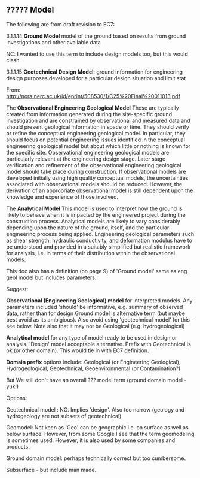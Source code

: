 
## ????? Model ##

The following are from draft revision to EC7:

3.1.1.14 **Ground Model** model of the ground based on results from ground investigations and other available data

NC: I wanted to use this term to include design models too, but this would clash.

3.1.1.15 **Geotechnical Design Model**: ground information for engineering design purposes developed for a particular design situation and limit stat

From: http://nora.nerc.ac.uk/id/eprint/508530/1/C25%20Final%20011013.pdf

The **Observational Engineering Geological Model** These are typically
created from information generated during the site-specific ground
investigation and are constrained by observational and measured data and
should present geological information in space or time. They should verify
or refine the conceptual engineering geological model. In particular, they
should focus on potential engineering issues identified in the conceptual
engineering geological model but about which little or nothing is known
for the specific site.  Observational engineering geological models are
particularly relevant at the engineering design stage. Later stage
verification and refinement of the observational engineering geological
model should take place during construction. If observational models are
developed initially using high quality conceptual models, the uncertainties
associated with observational models should be reduced. However, the
derivation of an appropriate observational model is still dependent upon
the knowledge and experience of those involved.

The **Analytical Model** This model is used to interpret how the ground is
likely to behave when it is impacted by the engineered project during the
construction process. Analytical models are likely to vary considerably
depending upon the nature of the ground, itself, and the particular
engineering process being applied. Engineering geological parameters
such as shear strength, hydraulic conductivity, and deformation modulus
have to be understood and provided in a suitably simplified but realistic
framework for analysis, i.e. in terms of their distribution within the
observational models.

This doc also has a definition (on page 9) of 'Ground model' same as eng geol model but includes parameters.

Suggest:

**Observational (Engineering Geological) model** for interpreted models.
Any parameters included 'should' be informative, e.g. summary of observed data, rather than for design
Ground model is alternative term (but maybe best avoid as its ambigious).
Also avoid using 'geotechnical model' for this - see below.
Note also that it may not be Geological (e.g. hydrogeological)

**Analytical model** for any type of model ready to be used in design or analysis.
'Design' model acceptable alternative.  Prefix with Geotechnical is ok (or other domain). This would tie in with EC7 definition.

**Domain prefix** options include: Geological (or Engineering Geological), Hydrogeological, Geotechnical, Geoenvironmental (or Contamination?)

But We still don't have an overall ??? model term (ground domain model - yuk!)

Options:

Geotechnical model : NO. Implies 'design'. Also too narrow (geology and hydrogeology are not subsets of geotechnical)

Geomodel: Not keen as 'Geo' can be geographic i.e. on surface as well as below surface. However, from some Google I see that the term geomodeling is sometimes used. However, it is also used by some companies and products.

Ground domain model: perhaps technically correct but too cumbersome.

Subsurface - but include man made.

